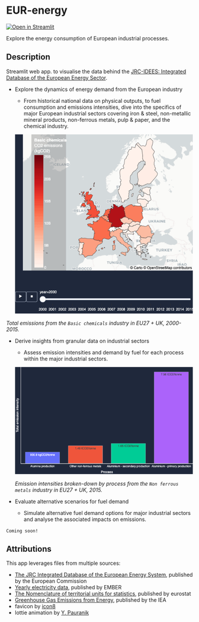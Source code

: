 # EUR-energy

[![Open in Streamlit](https://static.streamlit.io/badges/streamlit_badge_black_white.svg)](https://badrbmb-eur-energy-eur-energyvisualisation-home-elgwnx.streamlit.app/)

Explore the energy consumption of European industrial processes.

##  Description

Streamlit web app. to visualise the data behind the [JRC-IDEES: Integrated Database of the European Energy Sector](https://jeodpp.jrc.ec.europa.eu/ftp/jrc-opendata/JRC-IDEES/JRC-IDEES-2015_v1/2017%20JRC-IDEES%20Integrated%20Database%20of%20the%20European%20Energy%20Sector%20Methodological%20note.pdf).

- Explore the dynamics of energy demand from the European industry
  - From historical national data on physical outputs, to fuel consumption and emissions intensities, dive into the specifics of major European industrial sectors covering iron & steel, non-metallic mineral products, non-ferrous metals, pulp & paper, and the chemical industry.
  

  ![emissions_chemicals_map](eur_energy/data/images/fig1.gif)

_Total emissions from the `Basic chemicals` industry in EU27 + UK, 2000-2015._

- Derive insights from granular data on industrial sectors
  - Assess emission intensities and demand by fuel for each process within the major industrial sectors.
  

  ![emission_intensities_by_process](eur_energy/data/images/fig2.png)

  _Emission intensities broken-down by process from the `Non ferrous metals` industry in EU27 + UK, 2015._


- Evaluate alternative scenarios for fuel demand
  - Simulate alternative fuel demand options for major industrial sectors and analyse the associated impacts on emissions.
```
Coming soon!
```

## Attributions

This app leverages files from multiple sources: 
    
  - [The JRC Integrated Database of the European Energy System](https://publications.jrc.ec.europa.eu/repository/handle/JRC112474), published by the European Commission
  - [Yearly electricity data](https://ember-climate.org/data-catalogue/yearly-electricity-data/), published by EMBER
  - [The Nomenclature of territorial units for statistics](https://ec.europa.eu/eurostat/web/gisco/geodata/reference-data/administrative-units-statistical-units/nuts), published by eurostat
  - [Greenhouse Gas Emissions from Energy](https://iea.blob.core.windows.net/assets/78ca213f-171e-40ed-bf7e-c053d4376e79/WORLD_GHG_Documentation.pdf), published by the IEA
  - favicon by [icon8](https://icons8.com/)
  - lottie animation by [Y. Pauranik](https://lottiefiles.com/85893-stack-blue-cs)